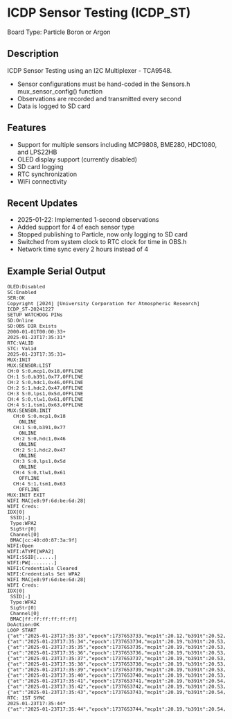 # ICDP Sensor Testing (ICDP_ST)

Board Type: Particle Boron or Argon

## Description
ICDP Sensor Testing using an I2C Multiplexer - TCA9548.

- Sensor configurations must be hand-coded in the Sensors.h mux_sensor_config() function
- Observations are recorded and transmitted every second
- Data is logged to SD card

## Features
- Support for multiple sensors including MCP9808, BME280, HDC1080, and LPS22HB
- OLED display support (currently disabled)
- SD card logging
- RTC synchronization
- WiFi connectivity

## Recent Updates
- 2025-01-22: Implemented 1-second observations
- Added support for 4 of each sensor type
- Stopped publishing to Particle, now only logging to SD card
- Switched from system clock to RTC clock for time in OBS.h
- Network time sync every 2 hours instead of 4

## Example Serial Output
<pre style="font-size: 0.8em;">
OLED:Disabled
SC:Enabled
SER:OK
Copyright [2024] [University Corporation for Atmospheric Research]
ICDP_ST-20241227
SETUP WATCHDOG PINs
SD:Online
SD:OBS DIR Exists
2000-01-01T00:00:33+
2025-01-23T17:35:31*
RTC:VALID
STC: Valid
2025-01-23T17:35:31=
MUX:INIT
MUX:SENSOR:LIST
CH:0 S:0,mcp1,0x18,OFFLINE
CH:1 S:0,b391,0x77,OFFLINE
CH:2 S:0,hdc1,0x46,OFFLINE
CH:2 S:1,hdc2,0x47,OFFLINE
CH:3 S:0,lps1,0x5d,OFFLINE
CH:4 S:0,tlw1,0x61,OFFLINE
CH:4 S:1,tsm1,0x63,OFFLINE
MUX:SENSOR:INIT
  CH:0 S:0,mcp1,0x18
    ONLINE
  CH:1 S:0,b391,0x77
    ONLINE
  CH:2 S:0,hdc1,0x46
    ONLINE
  CH:2 S:1,hdc2,0x47
    ONLINE
  CH:3 S:0,lps1,0x5d
    ONLINE
  CH:4 S:0,tlw1,0x61
    OFFLINE
  CH:4 S:1,tsm1,0x63
    OFFLINE
MUX:INIT EXIT
WIFI MAC[e8:9f:6d:be:6d:28]
WIFI Creds:
IDX[0]
 SSID[-]
 Type:WPA2
 SigStr[0]
 Channel[0]
 BMAC[cc:40:d0:87:3a:9f]
WIFI:Open
WIFI:ATYPE[WPA2]
WIFI:SSID[......]
WIFI:PW[........]
WIFI:Credentials Cleared
WIFI:Credentials Set WPA2
WIFI MAC[e8:9f:6d:be:6d:28]
WIFI Creds:
IDX[0]
 SSID[-]
 Type:WPA2
 SigStr[0]
 Channel[0]
 BMAC[ff:ff:ff:ff:ff:ff]
DoAction:OK
LOOP START
{"at":"2025-01-23T17:35:33","epoch":1737653733,"mcp1t":20.12,"b391t":20.52,"b391p":854.0941,"hdc1t":20.40,"hdc1h":28.70,"hdc2t":20.10,"hdc2h":29.37,"lps1t":14.14,"lps1p":853.6233}
{"at":"2025-01-23T17:35:34","epoch":1737653734,"mcp1t":20.19,"b391t":20.53,"b391p":854.0617,"hdc1t":20.40,"hdc1h":28.70,"hdc2t":20.10,"hdc2h":29.40,"lps1t":14.14,"lps1p":853.6223}
{"at":"2025-01-23T17:35:35","epoch":1737653735,"mcp1t":20.19,"b391t":20.53,"b391p":854.1168,"hdc1t":20.40,"hdc1h":28.71,"hdc2t":20.10,"hdc2h":29.42,"lps1t":14.14,"lps1p":853.6265}
{"at":"2025-01-23T17:35:36","epoch":1737653736,"mcp1t":20.19,"b391t":20.53,"b391p":854.0617,"hdc1t":20.38,"hdc1h":28.71,"hdc2t":20.12,"hdc2h":29.43,"lps1t":14.15,"lps1p":853.6387}
{"at":"2025-01-23T17:35:37","epoch":1737653737,"mcp1t":20.19,"b391t":20.53,"b391p":854.1010,"hdc1t":20.40,"hdc1h":28.71,"hdc2t":20.10,"hdc2h":29.45,"lps1t":14.14,"lps1p":853.6187}
{"at":"2025-01-23T17:35:38","epoch":1737653738,"mcp1t":20.19,"b391t":20.53,"b391p":854.0134,"hdc1t":20.38,"hdc1h":28.70,"hdc2t":20.12,"hdc2h":29.44,"lps1t":14.15,"lps1p":853.6208}
{"at":"2025-01-23T17:35:39","epoch":1737653739,"mcp1t":20.19,"b391t":20.53,"b391p":854.0941,"hdc1t":20.40,"hdc1h":28.72,"hdc2t":20.12,"hdc2h":29.45,"lps1t":14.15,"lps1p":853.6289}
{"at":"2025-01-23T17:35:40","epoch":1737653740,"mcp1t":20.19,"b391t":20.53,"b391p":854.0460,"hdc1t":20.40,"hdc1h":28.71,"hdc2t":20.12,"hdc2h":29.43,"lps1t":14.15,"lps1p":853.6252}
{"at":"2025-01-23T17:35:41","epoch":1737653741,"mcp1t":20.19,"b391t":20.54,"b391p":854.1138,"hdc1t":20.40,"hdc1h":28.70,"hdc2t":20.12,"hdc2h":29.40,"lps1t":14.15,"lps1p":853.6409}
{"at":"2025-01-23T17:35:42","epoch":1737653742,"mcp1t":20.19,"b391t":20.53,"b391p":854.0685,"hdc1t":20.40,"hdc1h":28.70,"hdc2t":20.15,"hdc2h":29.38,"lps1t":14.15,"lps1p":853.6487}
{"at":"2025-01-23T17:35:43","epoch":1737653743,"mcp1t":20.19,"b391t":20.54,"b391p":854.0912,"hdc1t":20.40,"hdc1h":28.68,"hdc2t":20.12,"hdc2h":29.36,"lps1t":14.15,"lps1p":853.6287}
RTC: 1ST SYNC
2025-01-23T17:35:44*
{"at":"2025-01-23T17:35:44","epoch":1737653744,"mcp1t":20.19,"b391t":20.54,"b391p":854.0460,"hdc1t":20.38,"hdc1h":28.69,"hdc2t":20.12,"hdc2h":29.36,"lps1t":14.15,"lps1p":853.6094}</pre>